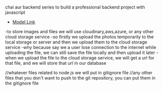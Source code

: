chai aur backend series to build a professional backend project with javascript

- [Model Link ](https://app.eraser.io/workspace/YtPqZ1VogxGy1jzIDkzj)

-to store images and files we will use cloudinary,aws,azure, or any other cloud storage service
-so firstly we upload the photos temporarily to the local storage or server and then we upload them to the cloud storage service
-why because say we a user lose connection to the internet while uploading the file, we can still save the file locally and then upload it later
-when we upload the file to the cloud storage service, we will get a url for that file, and we will store that url in our database

//whatever files related to node js we will put in gitignore file
//any other files that you don't want to push to the git repository, you can put them in the gitignore file

